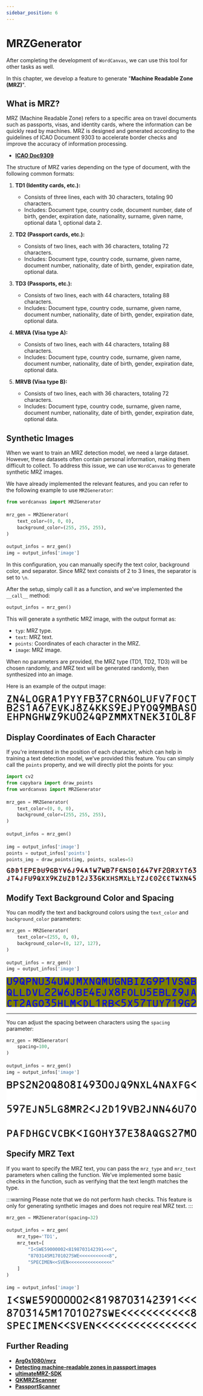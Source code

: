 ```yaml
---
sidebar_position: 6
---
```


# MRZGenerator

After completing the development of `WordCanvas`, we can use this tool for other tasks as well.

In this chapter, we develop a feature to generate "**Machine Readable Zone (MRZ)**".

## What is MRZ?

MRZ (Machine Readable Zone) refers to a specific area on travel documents such as passports, visas, and identity cards, where the information can be quickly read by machines. MRZ is designed and generated according to the guidelines of ICAO Document 9303 to accelerate border checks and improve the accuracy of information processing.

- [**ICAO Doc9309**](https://www.icao.int/publications/Documents/9303_p1_cons_en.pdf)

The structure of MRZ varies depending on the type of document, with the following common formats:

1. **TD1 (Identity cards, etc.):**

   - Consists of three lines, each with 30 characters, totaling 90 characters.
   - Includes: Document type, country code, document number, date of birth, gender, expiration date, nationality, surname, given name, optional data 1, optional data 2.

2. **TD2 (Passport cards, etc.):**

   - Consists of two lines, each with 36 characters, totaling 72 characters.
   - Includes: Document type, country code, surname, given name, document number, nationality, date of birth, gender, expiration date, optional data.

3. **TD3 (Passports, etc.):**

   - Consists of two lines, each with 44 characters, totaling 88 characters.
   - Includes: Document type, country code, surname, given name, document number, nationality, date of birth, gender, expiration date, optional data.

4. **MRVA (Visa type A):**

   - Consists of two lines, each with 44 characters, totaling 88 characters.
   - Includes: Document type, country code, surname, given name, document number, nationality, date of birth, gender, expiration date, optional data.

5. **MRVB (Visa type B):**
   - Consists of two lines, each with 36 characters, totaling 72 characters.
   - Includes: Document type, country code, surname, given name, document number, nationality, date of birth, gender, expiration date, optional data.

## Synthetic Images

When we want to train an MRZ detection model, we need a large dataset. However, these datasets often contain personal information, making them difficult to collect. To address this issue, we can use `WordCanvas` to generate synthetic MRZ images.

We have already implemented the relevant features, and you can refer to the following example to use `MRZGenerator`:

```python
from wordcanvas import MRZGenerator

mrz_gen = MRZGenerator(
    text_color=(0, 0, 0),
    background_color=(255, 255, 255),
)

output_infos = mrz_gen()
img = output_infos['image']
```

In this configuration, you can manually specify the text color, background color, and separator. Since MRZ text consists of 2 to 3 lines, the separator is set to `\n`.

After the setup, simply call it as a function, and we’ve implemented the `__call__` method:

```python
output_infos = mrz_gen()
```

This will generate a synthetic MRZ image, with the output format as:

- `typ`: MRZ type.
- `text`: MRZ text.
- `points`: Coordinates of each character in the MRZ.
- `image`: MRZ image.

When no parameters are provided, the MRZ type (TD1, TD2, TD3) will be chosen randomly, and MRZ text will be generated randomly, then synthesized into an image.

Here is an example of the output image:

![mrz_output](./resources/mrz_output.jpg)

## Display Coordinates of Each Character

If you're interested in the position of each character, which can help in training a text detection model, we’ve provided this feature. You can simply call the `points` property, and we will directly plot the points for you:

```python
import cv2
from capybara import draw_points
from wordcanvas import MRZGenerator

mrz_gen = MRZGenerator(
    text_color=(0, 0, 0),
    background_color=(255, 255, 255),
)

output_infos = mrz_gen()

img = output_infos['image']
points = output_infos['points']
points_img = draw_points(img, points, scales=5)
```

![mrz_points](./resources/mrz_points.jpg)

## Modify Text Background Color and Spacing

You can modify the text and background colors using the `text_color` and `background_color` parameters:

```python
mrz_gen = MRZGenerator(
    text_color=(255, 0, 0),
    background_color=(0, 127, 127),
)

output_infos = mrz_gen()
img = output_infos['image']
```

![mrz_color](./resources/mrz_color.jpg)

---

You can adjust the spacing between characters using the `spacing` parameter:

```python
mrz_gen = MRZGenerator(
    spacing=100,
)

output_infos = mrz_gen()
img = output_infos['image']
```

![mrz_interval](./resources/mrz_interval.jpg)

## Specify MRZ Text

If you want to specify the MRZ text, you can pass the `mrz_type` and `mrz_text` parameters when calling the function. We’ve implemented some basic checks in the function, such as verifying that the text length matches the type.

:::warning
Please note that we do not perform hash checks. This feature is only for generating synthetic images and does not require real MRZ text.
:::

```python
mrz_gen = MRZGenerator(spacing=32)

output_infos = mrz_gen(
    mrz_type='TD1',
    mrz_text=[
        "I<SWE59000002<8198703142391<<<",
        "8703145M1701027SWE<<<<<<<<<<<8",
        "SPECIMEN<<SVEN<<<<<<<<<<<<<<<<"
    ]
)

img = output_infos['image']
```

![mrz_assign_text](./resources/mrz_assign_text.jpg)

## Further Reading

- [**Arg0s1080/mrz**](https://github.com/Arg0s1080/mrz)
- [**Detecting machine-readable zones in passport images**](https://pyimagesearch.com/2015/11/30/detecting-machine-readable-zones-in-passport-images/)
- [**ultimateMRZ-SDK**](https://github.com/DoubangoTelecom/ultimateMRZ-SDK)
- [**QKMRZScanner**](https://github.com/Mattijah/QKMRZScanner)
- [**PassportScanner**](https://github.com/evermeer/PassportScanner)
